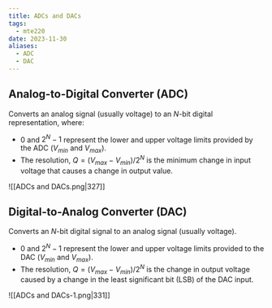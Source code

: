 ```yaml
---
title: ADCs and DACs
tags:
  - mte220
date: 2023-11-30
aliases:
  - ADC
  - DAC
---
```

## Analog-to-Digital Converter (ADC)
Converts an analog signal (usually voltage) to an $N$-bit digital representation, where:
- $0$ and $2^{N}-1$ represent the lower and upper voltage limits provided by the ADC ($V_{min}$ and $V_{max}$). 
- The resolution, $Q=(V_{max}-V_{min}) / 2^{N}$ is the minimum change in input voltage that causes a change in output value.

![[ADCs and DACs.png|327]]

## Digital-to-Analog Converter (DAC)
Converts an $N$-bit digital signal to an analog signal (usually voltage).
-  $0$ and $2^{N}-1$ represent the lower and upper voltage limits provided to the DAC ($V_{min}$ and $V_{max}$). 
- The resolution, $Q=(V_{max}-V_{min}) / 2^{N}$ is the change in output voltage caused by a change in the least significant bit (LSB) of the DAC input.

![[ADCs and DACs-1.png|331]]